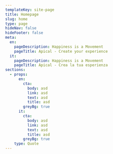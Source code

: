 ```yaml
---
templateKey: site-page
title: Homepage
slug: home
type: page
hideNav: false
hideFooter: false
meta:
  en:
    pageDescription: Happiness is a Movement
    pageTitle: Apical - Create your experience
  it:
    pageDescription: Happiness is a Movement
    pageTitle: Apical - Crea la tua esperienza
sections:
  - props:
      en:
        cta:
          body: asd
          link: asd
          text: asd
          title: asd
        greyBg: true
      it:
        cta:
          body: asd
          link: asd
          text: asd
          title: asd
        greyBg: true
    type: Quote
---
```


